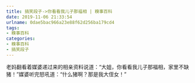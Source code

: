 ```yaml
---
title: 搞笑段子->你看看我儿子那福相 | 糗事百科
date: 2019-11-06 21:33:54
urlname: 0dae5bac966a23e88f62d256ba179cd4
tags: 
- 糗事百科
categories:
- 糗事百科
- 搞笑段子
---
```

老妈翻看着媒婆递过来的相亲资料说道：“大姐，你看看我儿子那福相，家里不缺猪！”媒婆听完怒吼道：“什么猪啊？那是我大侄女！”


